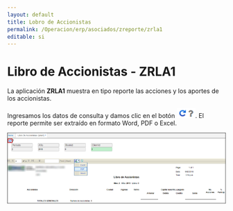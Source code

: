 ```yaml
---
layout: default
title: Lobro de Accionistas
permalink: /Operacion/erp/asociados/zreporte/zrla1
editable: si
---
```


# Libro de Accionistas - ZRLA1

La aplicación **ZRLA1** muestra en tipo reporte las acciones y los aportes de los accionistas.  

Ingresamos los datos de consulta y damos clic en el botón ![](actualizar.png). El reporte permite ser extraído en formato Word, PDF o Excel.  

![](zrla1.png)